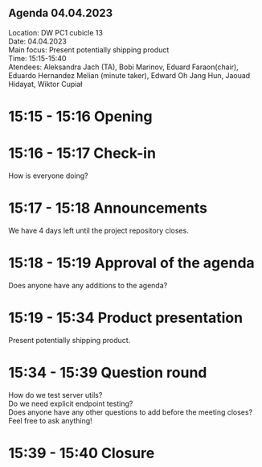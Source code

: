 ## Agenda 04.04.2023

Location:		DW PC1 cubicle 13 \
Date:           04.04.2023 \
Main focus:     Present potentially shipping product\
Time:			15:15-15:40 \
Atendees:       Aleksandra Jach (TA), Bobi Marinov, Eduard Faraon(chair), Eduardo Hernandez Melian (minute taker), Edward Oh Jang Hun, Jaouad Hidayat, Wiktor Cupiał

# 15:15 - 15:16 Opening 

# 15:16 - 15:17 Check-in
How is everyone doing?

# 15:17 - 15:18 Announcements
We have 4 days left until the project repository closes.

# 15:18 - 15:19 Approval of the agenda
Does anyone have any additions to the agenda?

# 15:19 - 15:34 Product presentation
Present potentially shipping product.

# 15:34 - 15:39 Question round
How do we test server utils?\
Do we need explicit endpoint testing?\
Does anyone have any other questions to add before the meeting closes? Feel free to ask anything!

# 15:39 - 15:40 Closure
